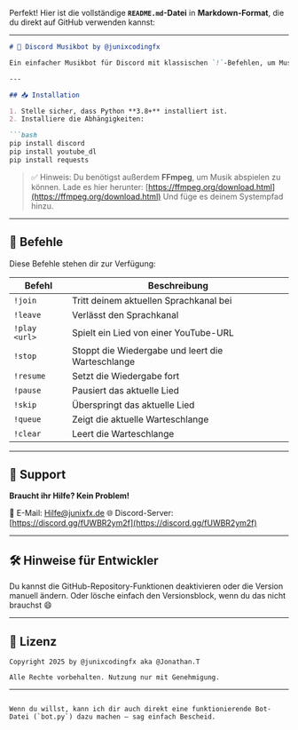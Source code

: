 Perfekt! Hier ist die vollständige **`README.md`-Datei** in **Markdown-Format**, die du direkt auf GitHub verwenden kannst:

---

````markdown
# 🎵 Discord Musikbot by @junixcodingfx

Ein einfacher Musikbot für Discord mit klassischen `!`-Befehlen, um Musik über YouTube abzuspielen. Perfekt für private Server, Freunde oder Communities.

---

## 📥 Installation

1. Stelle sicher, dass Python **3.8+** installiert ist.
2. Installiere die Abhängigkeiten:

```bash
pip install discord
pip install youtube_dl
pip install requests
````

> ✅ Hinweis: Du benötigst außerdem **FFmpeg**, um Musik abspielen zu können.
> Lade es hier herunter: [https://ffmpeg.org/download.html](https://ffmpeg.org/download.html)
> Und füge es deinem Systempfad hinzu.

---

## 🚀 Befehle

Diese Befehle stehen dir zur Verfügung:

| Befehl        | Beschreibung                                      |
| ------------- | ------------------------------------------------- |
| `!join`       | Tritt deinem aktuellen Sprachkanal bei            |
| `!leave`      | Verlässt den Sprachkanal                          |
| `!play <url>` | Spielt ein Lied von einer YouTube-URL             |
| `!stop`       | Stoppt die Wiedergabe und leert die Warteschlange |
| `!resume`     | Setzt die Wiedergabe fort                         |
| `!pause`      | Pausiert das aktuelle Lied                        |
| `!skip`       | Überspringt das aktuelle Lied                     |
| `!queue`      | Zeigt die aktuelle Warteschlange                  |
| `!clear`      | Leert die Warteschlange                           |

---

## 📧 Support

**Braucht ihr Hilfe? Kein Problem!**

📨 E-Mail: [Hilfe@junixfx.de](mailto:Hilfe@junixfx.de)
🌐 Discord-Server: [https://discord.gg/fUWBR2ym2f](https://discord.gg/fUWBR2ym2f)

---

## 🛠️ Hinweise für Entwickler

Du kannst die GitHub-Repository-Funktionen deaktivieren oder die Version manuell ändern. Oder lösche einfach den Versionsblock, wenn du das nicht brauchst 😄

---

## 🧾 Lizenz

```
Copyright 2025 by @junixcodingfx aka @Jonathan.T

Alle Rechte vorbehalten. Nutzung nur mit Genehmigung.
```

---

```

Wenn du willst, kann ich dir auch direkt eine funktionierende Bot-Datei (`bot.py`) dazu machen – sag einfach Bescheid.
```
